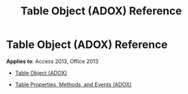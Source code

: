 ﻿---
title: Table Object (ADOX) Reference
TOCTitle: Table Object (ADOX)
ms:assetid: 5841a0ab-717b-4e12-b85d-87be480d31ca
ms:mtpsurl: https://msdn.microsoft.com/library/JJ249298(v=office.15)
ms:contentKeyID: 48544990
ms.date: 09/18/2015
mtps_version: v=office.15
---

# Table Object (ADOX) Reference


**Applies to**: Access 2013, Office 2013



  - [Table Object (ADOX)](table-object-adox.md)

  - [Table Properties, Methods, and Events (ADOX)](table-properties-methods-and-events-adox.md)

